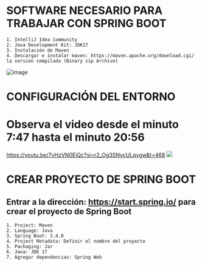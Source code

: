 # SOFTWARE NECESARIO PARA TRABAJAR CON SPRING BOOT
	1. IntelliJ Idea Community
	2. Java Development Kit: JDK17
	3. Instalación de Maven
 	4. Descargar e instalar maven: https://maven.apache.org/download.cgi/ la versión compilada (Binary zip Archive)
  ![image](https://github.com/user-attachments/assets/837eb2f7-edbf-492f-8108-2711900008df)

  # CONFIGURACIÓN DEL ENTORNO
  # Observa el video desde el minuto 7:47 hasta el minuto 20:56
https://youtu.be/7vHzVN0EiQc?si=r2_Og3SNycULqygw&t=468
[![](https://markdown-videos.deta.dev/youtube/7vHzVN0EiQc&t)](https://www.youtu.be/7vHzVN0EiQc&t)
# CREAR PROYECTO DE SPRING BOOT
## Entrar a la dirección: https://start.spring.io/ para crear el proyecto de Spring Boot
	1. Project: Maven
	2. Language: Java
	3. Spring Boot: 3.4.0
	4. Project Metadata: Definir el nombre del proyecto
	5. Packaging: Jar
	6. Java: JDK 17
	7. Agregar dependencias: Spring Web
